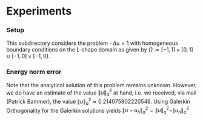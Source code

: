 # Experiments

### Setup
This subdirectory considers the problem $- \Delta u = 1$
with homogeneous boundary conditions on the L-shape domain as given by
$\Omega := [-1, 1]\times[0, 1] \cup [-1, 0]\times[-1, 0]$.

### Energy norm error
Note that the analytical solution of this problem remains unknown.
However, we do have an estimate of the value $\| u \|_a^2$ at hand,
i.e. we received, via mail (Patrick Bammer), the value
$\| u \|_a^2 \approx 0.214075802220546$.
Using Galerkin Orthogonality for the Galerkin solutions yields
$\|u - u_h\|_a^2 = \|u\|_a^2 - \|u_h\|_a^2$